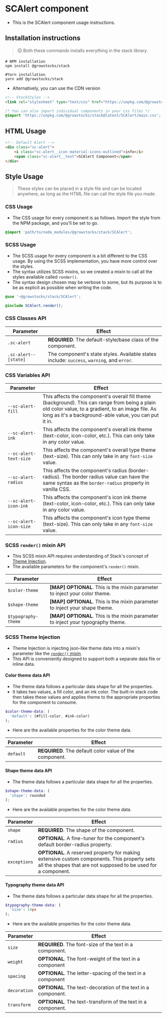# SCAlert component
- This is the SCAlert component usage instructions.
## Installation instructions
>🛈 Both these commands installs everything in the stack library.
```shell
# NPM installation
npm install @growstocks/stack

#Yarn installation
yarn add @growstocks/stack
```
- Alternatively, you can use the CDN version
```html
<!-- StackStyles -->
<link rel="stylesheet" type="text/css" href="https://unpkg.com/@growstocks/stack@latest/main.css" />
```
```css
/* You can also import individual components in your css files */
@import 'https://unpkg.com/@growstocks/stack@latest/SCAlert/main.css';
```
## HTML Usage
```html
<!-- Default Alert -->
<div class="sc-alert">
    <i class="sc-alert__icon material-icons-outlined">info</i>
    <span class="sc-alert__text">SCAlert Component</span>
</div>
```

## Style Usage
>These styles can be placed in a style file and can be located anywhere, as long as the HTML file can call the style file you made.
### CSS Usage
- The CSS usage for every component is as follows. Import the style from the NPM package, and you'll be set to go.
```css
@import 'path/to/node_modules/@growstocks/stack/SCAlert';
```
### SCSS Usage
- The SCSS usage for every component is a bit different to the CSS usage. By using the SCSS implementation, you have more control over the styles.
- The syntax utilizes SCSS mixins, so we created a mixin to call all the styles available called `render()`.
- The syntax design chosen may be verbose to some, but its purpose is to be as explicit as possible when writing the code.
```scss
@use '~@growstocks/stack/SCAlert';

@include SCAlert.render();
```
### CSS Classes API
| Parameter | Effect |
|-----|-----|
| `.sc-alert` | **REQUIRED**. The default-style/base class of the component. |
| `.sc-alert--[state]` | The component's state styles. Available states include: `success`, `warning`, and `error`. |

### CSS Variables API
| Parameter | Effect |
|-----|-----|
| `--sc-alert-fill` | This affects the component's overall fill theme (background). This can range from being a plain old color value, to a gradient, to an image file. As long as it's a background-able value, you can put it in. |
| `--sc-alert-ink` | This affects the component's overall ink theme (text-color, icon-color, etc.). This can only take in any color value. |
| `--sc-alert-text-size` | This affects the component's overall type theme (text-size). This can only take in any `font-size` value. |
| `--sc-alert-radius` | This affects the component's radius (border-radius). The border radius value can have the same syntax as the `border-radius` property in vanilla CSS. |
| `--sc-alert-icon-ink` | This affects the component's icon ink theme (text-color, icon-color, etc.). This can only take in any color value. |
| `--sc-alert-icon-size` | This affects the component's icon type theme (text-size). This can only take in any `font-size` value. |

### SCSS `render()` mixin API
- This SCSS mixin API requires understanding of Stack's concept of [Theme Injection](#scss-theme-injection).
- The available parameters for the component's `render()` mixin.

| Parameter | Effect |
|-----|-----|
| `$color-theme` | **[MAP] OPTIONAL**. This is the mixin parameter to inject your color theme. |
| `$shape-theme` | **[MAP] OPTIONAL**. This is the mixin parameter to inject your shape theme. |
| `$typography-theme` | **[MAP] OPTIONAL**. This is the mixin parameter to inject your typography theme. |

### SCSS Theme Injection
- Theme Injection is injecting json-like theme data into a mixin's parameter like the [`render()` mixin](#scss-render-mixin-api).
- This API is conveniently designed to support both a separate data file or inline data.

#### Color theme data API
- The theme data follows a particular data shape for all the properties.
- It takes two values, a fill color, and an ink color. The built-in stack code then takes these values and applies theme to the appropriate properties for the component to consume.
```scss
$color-theme-data: (
  'default': (#fill-color, #ink-color)
);
```
- Here are the available properties for the color theme data.

| Parameter | Effect |
|-----|-----|
| `default` | **REQUIRED**. The default color value of the component. |

#### Shape theme data API
- The theme data follows a particular data shape for all the properties.
```scss
$shape-theme-data: (
  'shape': rounded
);
```
- Here are the available properties for the color theme data.

| Parameter | Effect |
|-----|-----|
| `shape` | **REQUIRED**. The shape of the component. |
| `radius` | **OPTIONAL**. A fine-tuner for the component's default border-radius property. |
| `exceptions` | **OPTIONAL**. A reserved property for making extensive custom components. This property sets all the shapes that are not supposed to be used for a component. |

#### Typography theme data API
- The theme data follows a particular data shape for all the properties.
```scss
$typography-theme-data: (
  'size': 14px
);
```
- Here are the available properties for the color theme data.

| Parameter | Effect |
|-----|-----|
| `size` | **REQUIRED**. The font-size of the text in a component. |
| `weight` | **OPTIONAL**. The font-weight of the text in a component |
| `spacing` | **OPTIONAL**. The letter-spacing of the text in a component |
| `decoration` | **OPTIONAL**. The text-decoration of the text in a component. |
| `transform` | **OPTIONAL**. The text-transform of the text in a component. |
